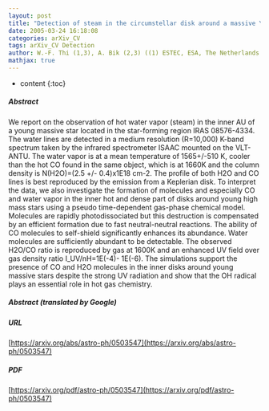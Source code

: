 ```yaml
---
layout: post
title: "Detection of steam in the circumstellar disk around a massive Young Stellar Object"
date: 2005-03-24 16:18:08
categories: arXiv_CV
tags: arXiv_CV Detection
author: W.-F. Thi (1,3), A. Bik (2,3) ((1) ESTEC, ESA, The Netherlands (2) ESO, Garching, Germany (3) University of Amsterdam, The Netherlands)
mathjax: true
---
```


* content
{:toc}

##### Abstract
We report on the observation of hot water vapor (steam) in the inner AU of a young massive star located in the star-forming region IRAS 08576-4334. The water lines are detected in a medium resolution (R=10,000) K-band spectrum taken by the infrared spectrometer ISAAC mounted on the VLT-ANTU. The water vapor is at a mean temperature of 1565+/-510 K, cooler than the hot CO found in the same object, which is at 1660K and the column density is N(H2O)=(2.5 +/- 0.4)x1E18 cm-2. The profile of both H2O and CO lines is best reproduced by the emission from a Keplerian disk. To interpret the data, we also investigate the formation of molecules and especially CO and water vapor in the inner hot and dense part of disks around young high mass stars using a pseudo time-dependent gas-phase chemical model. Molecules are rapidly photodissociated but this destruction is compensated by an efficient formation due to fast neutral-neutral reactions. The ability of CO molecules to self-shield significantly enhances its abundance. Water molecules are sufficiently abundant to be detectable. The observed H2O/CO ratio is reproduced by gas at 1600K and an enhanced UV field over gas density ratio I_UV/nH=1E(-4)- 1E(-6). The simulations support the presence of CO and H2O molecules in the inner disks around young massive stars despite the strong UV radiation and show that the OH radical plays an essential role in hot gas chemistry.

##### Abstract (translated by Google)


##### URL
[https://arxiv.org/abs/astro-ph/0503547](https://arxiv.org/abs/astro-ph/0503547)

##### PDF
[https://arxiv.org/pdf/astro-ph/0503547](https://arxiv.org/pdf/astro-ph/0503547)

